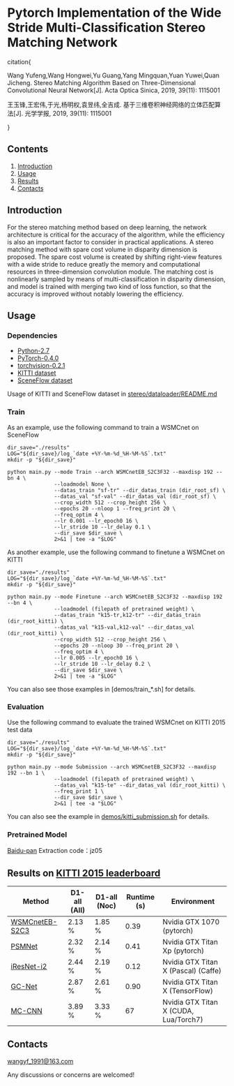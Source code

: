 ﻿# Pytorch Implementation of the Wide Stride Multi-Classification Stereo Matching Network
 
 
citation{

Wang Yufeng,Wang Hongwei,Yu Guang,Yang Mingquan,Yuan Yuwei,Quan Jicheng. Stereo Matching Algorithm Based on Three-Dimensional Convolutional Neural Network[J]. Acta Optica Sinica, 2019, 39(11): 1115001

王玉锋,王宏伟,于光,杨明权,袁昱纬,全吉成. 基于三维卷积神经网络的立体匹配算法[J]. 光学学报, 2019, 39(11): 1115001

}


## Contents

1. [Introduction](#introduction)
2. [Usage](#usage)
3. [Results](#results)
4. [Contacts](#contacts)

## Introduction

For the stereo matching method based on deep learning, the network architecture is critical for the accuracy of the algorithm, while the efficiency is also an important factor to consider in practical applications. A stereo matching method with spare cost volume in disparity dimension is proposed. The spare cost volume is created by shifting right-view features with a wide stride to reduce greatly the memory and computational resources in three-dimension convolution module. The matching cost is nonlinearly sampled by means of multi-classification in disparity dimension, and model is trained with merging two kind of loss function, so that the accuracy is improved without notably lowering the efficiency. 

## Usage

### Dependencies

- [Python-2.7](https://www.python.org/downloads/)
- [PyTorch-0.4.0](http://pytorch.org)
- [torchvision-0.2.1](http://pytorch.org)
- [KITTI dataset](http://www.cvlibs.net/datasets/kitti/eval_stereo.php)
- [SceneFlow dataset](https://lmb.informatik.uni-freiburg.de/resources/datasets/SceneFlowDatasets.en.html)

Usage of KITTI and SceneFlow dataset in [stereo/dataloader/README.md](stereo/dataloader/README.md)

### Train
As an example, use the following command to train a WSMCnet on SceneFlow

```
dir_save="./results"
LOG="${dir_save}/log_`date +%Y-%m-%d_%H-%M-%S`.txt"
mkdir -p "${dir_save}"

python main.py --mode Train --arch WSMCnetEB_S2C3F32 --maxdisp 192 --bn 4 \
               --loadmodel None \
               --datas_train "sf-tr" --dir_datas_train (dir_root_sf) \
               --datas_val "sf-val" --dir_datas_val (dir_root_sf) \
               --crop_width 512 --crop_height 256 \
               --epochs 20 --nloop 1 --freq_print 20 \
               --freq_optim 4 \
               --lr 0.001 --lr_epoch0 16 \
               --lr_stride 10 --lr_delay 0.1 \
               --dir_save $dir_save \
               2>&1 | tee -a "$LOG"
```

As another example, use the following command to finetune a WSMCnet on KITTI

```
dir_save="./results"
LOG="${dir_save}/log_`date +%Y-%m-%d_%H-%M-%S`.txt"
mkdir -p "${dir_save}"

python main.py --mode Finetune --arch WSMCnetEB_S2C3F32 --maxdisp 192 --bn 4 \
               --loadmodel (filepath of pretrained weight) \
               --datas_train "k15-tr,k12-tr" --dir_datas_train (dir_root_kitti) \
               --datas_val "k15-val,k12-val" --dir_datas_val (dir_root_kitti) \
               --crop_width 512 --crop_height 256 \
               --epochs 20 --nloop 30 --freq_print 20 \
               --freq_optim 4 \
               --lr 0.005 --lr_epoch0 16 \
               --lr_stride 10 --lr_delay 0.2 \
               --dir_save $dir_save \
               2>&1 | tee -a "$LOG"

```
You can also see those examples in [demos/train_*.sh] for details.

### Evaluation
Use the following command to evaluate the trained WSMCnet on KITTI 2015 test data

```
dir_save="./results"
LOG="${dir_save}/log_`date +%Y-%m-%d_%H-%M-%S`.txt"
mkdir -p "${dir_save}"

python main.py --mode Submission --arch WSMCnetEB_S2C3F32 --maxdisp 192 --bn 1 \
               --loadmodel (filepath of pretrained weight) \
               --datas_val "k15-te" --dir_datas_val (dir_root_kitti) \
               --freq_print 1 \
               --dir_save $dir_save \
               2>&1 | tee -a "$LOG"
```

You can also see the example in [demos/kitti_submission.sh](demos/kitti_submission.sh) for details.

### Pretrained Model
[Baidu-pan](https://pan.baidu.com/s/1HtfUADZe8R4s2sV2cQW2qA )
Extraction code：jz05

## Results on [KITTI 2015 leaderboard](http://www.cvlibs.net/datasets/kitti/eval_scene_flow.php?benchmark=stereo)

| Method | D1-all (All) | D1-all (Noc)| Runtime (s) |Environment|
|---|---|---|---|---|
| [WSMCnetEB-S2C3]() | 2.13 % | 1.85 % | 0.39 |Nvidia GTX 1070 (pytorch) |
| [PSMNet](https://arxiv.org/abs/1803.08669) | 2.32 % | 2.14 % | 0.41 |Nvidia GTX Titan Xp (pytorch)|
| [iResNet-i2](https://arxiv.org/abs/1712.01039) | 2.44 % | 2.19 % | 0.12 | Nvidia GTX Titan X (Pascal) (Caffe)|
| [GC-Net](https://arxiv.org/abs/1703.04309) | 2.87 % | 2.61 % | 0.90 |Nvidia GTX Titan X (TensorFlow)|
| [MC-CNN](https://github.com/jzbontar/mc-cnn) | 3.89 % | 3.33 % | 67 |Nvidia GTX Titan X (CUDA, Lua/Torch7)|


## Contacts
wangyf_1991@163.com

Any discussions or concerns are welcomed!
